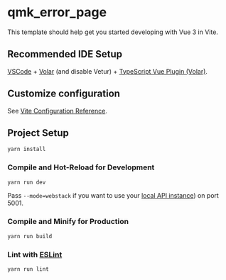 # qmk_error_page

This template should help get you started developing with Vue 3 in Vite.

## Recommended IDE Setup

[VSCode](https://code.visualstudio.com/) + [Volar](https://marketplace.visualstudio.com/items?itemName=Vue.volar) (and disable Vetur) + [TypeScript Vue Plugin (Volar)](https://marketplace.visualstudio.com/items?itemName=Vue.vscode-typescript-vue-plugin).

## Customize configuration

See [Vite Configuration Reference](https://vitejs.dev/config/).

## Project Setup

```sh
yarn install
```

### Compile and Hot-Reload for Development

```sh
yarn run dev
```

Pass `--mode=webstack` if you want to use your [local API instance](https://github.com/qmk/qmk_web_stack)) on port 5001.

### Compile and Minify for Production

```sh
yarn run build
```

### Lint with [ESLint](https://eslint.org/)

```sh
yarn run lint
```
